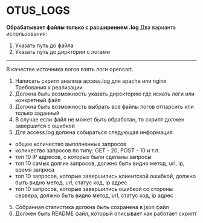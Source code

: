 # OTUS_LOGS

**Обрабатывает файлы только с расширением .log**
Два варианта использования:
1. Указать путь до файла 
2. Указать путь до дирктории с логами









---------------------------------------------------

В качестве источника логов взять логи opencart.
1. Написать скрипт анализа access.log для apache или nginx
Требования к реализации
1. Должна быть возможность указать директорию где искать логи или конкретный файл
2. Должна быть возможность выбрать все файлы логов отпарсить или только заданный
3. В случае если файл не может быть обработан, то скрипт должен завершится с ошибкой
4. Для access.log должна собираться следующая информация:
* общее количество выполненных запросов
* количество запросов по типу: GET - 20, POST - 10 и т.п.
* топ 10 IP адресов, с которых были сделаны запросы
* топ 10 самых долгих запросов, должно быть видно метод, url, ip, время запроса
* топ 10 запросов, которые завершились клиентской ошибкой, должно быть видно метод, url, статус код, ip адрес
* топ 10 запросов, которые завершились ошибкой со стороны сервера, должно быть видно метод, url, статус код, ip адрес
5. Собранная статистика должна быть сохранена в json файл
6. Должен быть README файл, который описывает как работает скрипт